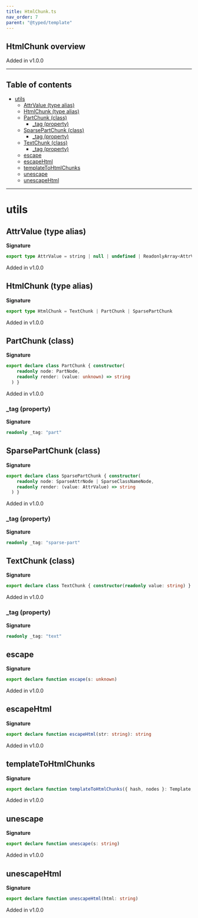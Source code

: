 ```yaml
---
title: HtmlChunk.ts
nav_order: 7
parent: "@typed/template"
---
```


## HtmlChunk overview

Added in v1.0.0

---

<h2 class="text-delta">Table of contents</h2>

- [utils](#utils)
  - [AttrValue (type alias)](#attrvalue-type-alias)
  - [HtmlChunk (type alias)](#htmlchunk-type-alias)
  - [PartChunk (class)](#partchunk-class)
    - [\_tag (property)](#_tag-property)
  - [SparsePartChunk (class)](#sparsepartchunk-class)
    - [\_tag (property)](#_tag-property-1)
  - [TextChunk (class)](#textchunk-class)
    - [\_tag (property)](#_tag-property-2)
  - [escape](#escape)
  - [escapeHtml](#escapehtml)
  - [templateToHtmlChunks](#templatetohtmlchunks)
  - [unescape](#unescape)
  - [unescapeHtml](#unescapehtml)

---

# utils

## AttrValue (type alias)

**Signature**

```ts
export type AttrValue = string | null | undefined | ReadonlyArray<AttrValue>
```

Added in v1.0.0

## HtmlChunk (type alias)

**Signature**

```ts
export type HtmlChunk = TextChunk | PartChunk | SparsePartChunk
```

Added in v1.0.0

## PartChunk (class)

**Signature**

```ts
export declare class PartChunk { constructor(
    readonly node: PartNode,
    readonly render: (value: unknown) => string
  ) }
```

Added in v1.0.0

### \_tag (property)

**Signature**

```ts
readonly _tag: "part"
```

## SparsePartChunk (class)

**Signature**

```ts
export declare class SparsePartChunk { constructor(
    readonly node: SparseAttrNode | SparseClassNameNode,
    readonly render: (value: AttrValue) => string
  ) }
```

Added in v1.0.0

### \_tag (property)

**Signature**

```ts
readonly _tag: "sparse-part"
```

## TextChunk (class)

**Signature**

```ts
export declare class TextChunk { constructor(readonly value: string) }
```

Added in v1.0.0

### \_tag (property)

**Signature**

```ts
readonly _tag: "text"
```

## escape

**Signature**

```ts
export declare function escape(s: unknown)
```

Added in v1.0.0

## escapeHtml

**Signature**

```ts
export declare function escapeHtml(str: string): string
```

Added in v1.0.0

## templateToHtmlChunks

**Signature**

```ts
export declare function templateToHtmlChunks({ hash, nodes }: Template, isStatic: boolean)
```

Added in v1.0.0

## unescape

**Signature**

```ts
export declare function unescape(s: string)
```

Added in v1.0.0

## unescapeHtml

**Signature**

```ts
export declare function unescapeHtml(html: string)
```

Added in v1.0.0

